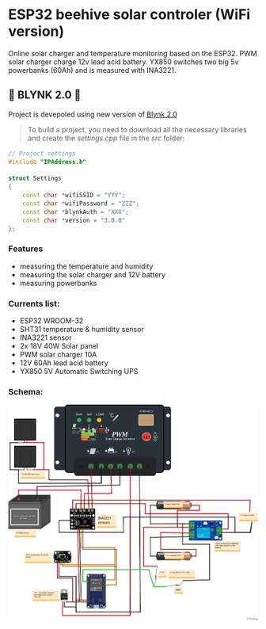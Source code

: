 # ESP32 beehive solar controler (WiFi version)
Online solar charger and temperature monitoring based on the ESP32. PWM solar charger charge 12v lead acid battery. YX850 switches two big 5v powerbanks (60Ah) and is measured with INA3221.

## 🚀 BLYNK 2.0 🚀
Project is devepoled using new version of [Blynk 2.0](https://docs.blynk.io/en/)

> To build a project, you need to download all the necessary libraries and create the *settings.cpp* file in the *src* folder:
```c++
// Project settings
#include "IPAddress.h"

struct Settings
{
    const char *wifiSSID = "YYY";
    const char *wifiPassword = "ZZZ";
    const char *blynkAuth = "XXX";
    const char *version = "3.0.0"
};
```
### Features
* measuring the temperature and humidity
* measuring the solar charger and 12V battery
* measuring powerbanks

### Currents list:

* ESP32 WROOM-32
* SHT31 temperature & humidity sensor
* INA3221 sensor
* 2x 18V 40W Solar panel
* PWM solar charger 10A
* 12V 60Ah lead acid battery
* YX850 5V Automatic Switching UPS

### Schema:
![Schema](https://raw.githubusercontent.com/vitzaoral/esp32-beehive-solar/master/schema/schema.png)
